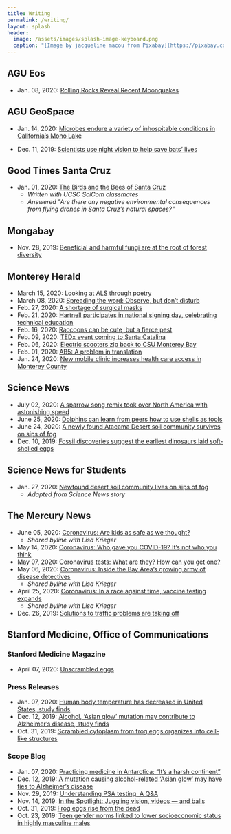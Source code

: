 ```yaml
---
title: Writing
permalink: /writing/
layout: splash
header:
  image: /assets/images/splash-image-keyboard.png
  caption: "[Image by jacqueline macou from Pixabay](https://pixabay.com/users/jackmac34-483877/?utm_source=link-attribution&amp;utm_medium=referral&amp;utm_campaign=image&amp;utm_content=1726000)"
---
```


## AGU Eos

* Jan. 08, 2020: [Rolling Rocks Reveal Recent Moonquakes](https://eos.org/articles/rolling-rocks-reveal-recent-moonquakes)  

## AGU GeoSpace

* Jan. 14, 2020: [Microbes endure a variety of inhospitable conditions in California’s Mono Lake](https://blogs.agu.org/geospace/2020/01/14/microbes-endure-a-variety-of-inhospitable-conditions-in-californias-mono-lake/)  

* Dec. 11, 2019: [Scientists use night vision to help save bats’ lives](https://blogs.agu.org/geospace/2019/12/11/scientists-use-night-vision-to-help-save-bats-lives/)  

## Good Times Santa Cruz

* Jan. 01, 2020: [The Birds and the Bees of Santa Cruz](http://goodtimes.sc/cover-stories/birds-bees-santa-cruz/)
    * *Written with UCSC SciCom classmates*
    * *Answered "Are there any negative environmental consequences from flying drones in Santa Cruz’s natural spaces?"*

## Mongabay

* Nov. 28, 2019: [Beneficial and harmful fungi are at the root of forest diversity](https://news.mongabay.com/2019/11/beneficial-and-harmful-fungi-are-at-the-root-of-forest-diversity/)  

## Monterey Herald
* March 15, 2020: [Looking at ALS through poetry](https://www.montereyherald.com/2020/03/15/looking-at-als-through-poetry/)
* March 08, 2020: [Spreading the word: Observe, but don’t disturb](https://www.montereyherald.com/2020/03/08/spreading-the-word-observe-but-dont-disturb/)
* Feb. 27, 2020: [A shortage of surgical masks](https://www.montereyherald.com/2020/02/27/a-shortage-of-surgical-masks/)
* Feb. 21, 2020: [Hartnell participates in national signing day, celebrating technical education](https://www.montereyherald.com/2020/02/21/hartnell-participates-in-national-signing-day-celebrating-technical-education/)
* Feb. 16, 2020: [Raccoons can be cute, but a fierce pest](https://www.montereyherald.com/2020/02/16/raccoons-can-be-cute-but-a-fierce-pest/)
* Feb. 09, 2020: [TEDx event coming to Santa Catalina](https://www.montereyherald.com/2020/02/09/tedx-event-coming-to-santa-catalina/)
* Feb. 06, 2020: [Electric scooters zip back to CSU Monterey Bay](https://www.montereyherald.com/2020/02/06/electric-scooters-zip-back-to-csu-monterey-bay/)
* Feb. 01, 2020: [AB5: A problem in translation](https://www.montereyherald.com/2020/02/01/ab5-a-problem-in-translation/)
* Jan. 24, 2020: [New mobile clinic increases health care access in Monterey County](https://www.montereyherald.com/2020/01/24/new-mobile-clinic-increases-health-care-access-in-monterey-county/)  

## Science News
* July 02, 2020: [A sparrow song remix took over North America with astonishing speed](https://www.sciencenews.org/article/white-throated-sparrow-song-variation)
* June 25, 2020: [Dolphins can learn from peers how to use shells as tools](https://www.sciencenews.org/article/dolphins-learn-shells-foraging-tools)
* June 24, 2020: [A newly found Atacama Desert soil community survives on sips of fog](https://www.sciencenews.org/article/new-atacama-desert-soil-fungi-lichen-community-survives-fog-sips)
* Dec. 10, 2019: [Fossil discoveries suggest the earliest dinosaurs laid soft-shelled eggs](https://www.sciencenews.org/article/fossil-discoveries-suggest-earliest-dinosaurs-laid-soft-shelled-eggs)

## Science News for Students
* Jan. 27, 2020: [Newfound desert soil community lives on sips of fog](https://www.sciencenewsforstudents.org/article/newfound-desert-soil-community-lives-on-sips-of-fog)  
    * *Adapted from Science News story*  

## The Mercury News
* June 05, 2020: [Coronavirus: Are kids as safe as we thought?](https://www.mercurynews.com/2020/06/05/coronavirus-are-kids-as-safe-as-we-thought/)
    * *Shared byline with Lisa Krieger*
* May 14, 2020: [Coronavirus: Who gave you COVID-19? It’s not who you think](https://www.mercurynews.com/2020/05/14/coronavirus-who-gave-you-covid-19-its-not-who-you-think/)
* May 07, 2020: [Coronavirus tests: What are they? How can you get one?](https://www.mercurynews.com/2020/05/07/coronavirus-tests-what-are-they-how-can-you-get-one/)
* May 06, 2020: [Coronavirus: Inside the Bay Area’s growing army of disease detectives](https://www.mercurynews.com/2020/05/06/coronavirus-inside-the-bay-areas-growing-army-of-disease-detectives/)
    * *Shared byline with Lisa Krieger*
* April 25, 2020: [Coronavirus: In a race against time, vaccine testing expands](https://www.mercurynews.com/2020/04/25/coronavirus-in-a-race-against-time-vaccine-testing-expands/)
    * *Shared byline with Lisa Krieger*
* Dec. 26, 2019: [Solutions to traffic problems are taking off](https://www.mercurynews.com/2019/12/26/solutions-to-traffic-problems-are-taking-off/)  

## Stanford Medicine, Office of Communications

### Stanford Medicine Magazine ###
* April 07, 2020: [Unscrambled eggs](http://stanmed.stanford.edu/2020issue1/frog-eggs-reassemble-aid-synthetic-cell-development.html)

### Press Releases ###
* Jan. 07, 2020: [Human body temperature has decreased in United States, study finds](http://med.stanford.edu/news/all-news/2020/01/human-body-temperature-has-decreased-in-united-states.html)
* Dec. 12, 2019: [Alcohol, ‘Asian glow’ mutation may contribute to Alzheimer’s disease, study finds](http://med.stanford.edu/news/all-news/2019/12/alcohol-asian-glow-mutation-may-contribute-to-alzheimers.html)
* Oct. 31, 2019: [Scrambled cytoplasm from frog eggs organizes into cell-like structures](http://med.stanford.edu/news/all-news/2019/10/cytoplasm-of-scrambled-frog-eggs-organizes-into-cell-like-struct.html)

### Scope Blog ###
* Jan. 07, 2020: [Practicing medicine in Antarctica: “It’s a harsh continent”](https://scopeblog.stanford.edu/2020/01/07/practicing-medicine-in-antarctica-its-a-harsh-continent/)
* Dec. 12, 2019: [A mutation causing alcohol-related ‘Asian glow’ may have ties to Alzheimer’s disease](https://scopeblog.stanford.edu/2019/12/12/a-mutation-causing-alcohol-related-asian-glow-may-have-ties-to-alzheimers-disease/)
* Nov. 29, 2019: [Understanding PSA testing: A Q&A](https://scopeblog.stanford.edu/2019/11/29/understanding-psa-testing-a-qa/)
* Nov. 14, 2019: [In the Spotlight: Juggling vision, videos — and balls](https://scopeblog.stanford.edu/2019/11/14/in-the-spotlight-juggling-vision-videos-and-balls/)
* Oct. 31, 2019: [Frog eggs rise from the dead](https://scopeblog.stanford.edu/2019/10/31/frog-eggs-rise-from-the-dead/)
* Oct. 23, 2019: [Teen gender norms linked to lower socioeconomic status in highly masculine males](https://scopeblog.stanford.edu/2019/10/23/gender-norms-linked-to-lower-socioeconomic-success-in-highly-masculine-males/)
